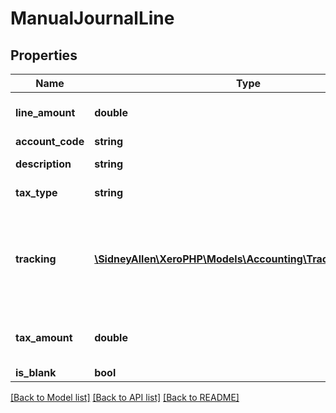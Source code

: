 # ManualJournalLine

## Properties
Name | Type | Description | Notes
------------ | ------------- | ------------- | -------------
**line_amount** | **double** | total for line. Debits are positive, credits are negative value | [optional] 
**account_code** | **string** | See Accounts | [optional] 
**description** | **string** | Description for journal line | [optional] 
**tax_type** | **string** | The tax type from TaxRates | [optional] 
**tracking** | [**\SidneyAllen\XeroPHP\Models\Accounting\TrackingCategory[]**](TrackingCategory.md) | Optional Tracking Category – see Tracking. Any JournalLine can have a maximum of 2 &lt;TrackingCategory&gt; elements. | [optional] 
**tax_amount** | **double** | The calculated tax amount based on the TaxType and LineAmount | [optional] 
**is_blank** | **bool** | is the line blank | [optional] 

[[Back to Model list]](../README.md#documentation-for-models) [[Back to API list]](../README.md#documentation-for-api-endpoints) [[Back to README]](../README.md)


